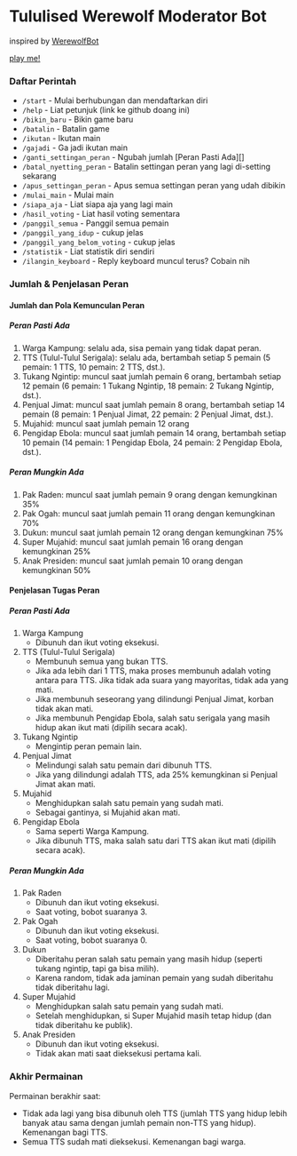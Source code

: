 # Tululised Werewolf Moderator Bot

inspired by [WerewolfBot](https://telegram.me/werewolfbot)

[play me!](https://telegram.me/lycantulul_bot)

### Daftar Perintah
- `/start` - Mulai berhubungan dan mendaftarkan diri
- `/help` - Liat petunjuk (link ke github doang ini)
- `/bikin_baru` - Bikin game baru
- `/batalin` - Batalin game
- `/ikutan` - Ikutan main
- `/gajadi` - Ga jadi ikutan main
- `/ganti_settingan_peran` - Ngubah jumlah [Peran Pasti Ada][]
- `/batal_nyetting_peran` - Batalin settingan peran yang lagi di-setting sekarang
- `/apus_settingan_peran` - Apus semua settingan peran yang udah dibikin
- `/mulai_main` - Mulai main
- `/siapa_aja` - Liat siapa aja yang lagi main
- `/hasil_voting` - Liat hasil voting sementara
- `/panggil_semua` - Panggil semua pemain
- `/panggil_yang_idup` - cukup jelas
- `/panggil_yang_belom_voting` - cukup jelas
- `/statistik` - Liat statistik diri sendiri
- `/ilangin_keyboard` - Reply keyboard muncul terus? Cobain nih

### Jumlah & Penjelasan Peran

#### Jumlah dan Pola Kemunculan Peran

##### Peran Pasti Ada
1. Warga Kampung: selalu ada, sisa pemain yang tidak dapat peran.
1. TTS (Tulul-Tulul Serigala): selalu ada, bertambah setiap 5 pemain (5 pemain: 1 TTS, 10 pemain: 2 TTS, dst.).
1. Tukang Ngintip: muncul saat jumlah pemain 6 orang, bertambah setiap 12 pemain (6 pemain: 1 Tukang Ngintip, 18 pemain: 2 Tukang Ngintip, dst.).
1. Penjual Jimat: muncul saat jumlah pemain 8 orang, bertambah setiap 14 pemain (8 pemain: 1 Penjual Jimat, 22 pemain: 2 Penjual Jimat, dst.).
1. Mujahid: muncul saat jumlah pemain 12 orang
1. Pengidap Ebola: muncul saat jumlah pemain 14 orang, bertambah setiap 10 pemain (14 pemain: 1 Pengidap Ebola, 24 pemain: 2 Pengidap Ebola, dst.).

##### Peran Mungkin Ada
1. Pak Raden: muncul saat jumlah pemain 9 orang dengan kemungkinan 35%
1. Pak Ogah: muncul saat jumlah pemain 11 orang dengan kemungkinan 70%
1. Dukun: muncul saat jumlah pemain 12 orang dengan kemungkinan 75%
1. Super Mujahid: muncul saat jumlah pemain 16 orang dengan kemungkinan 25%
1. Anak Presiden: muncul saat jumlah pemain 10 orang dengan kemungkinan 50%

#### Penjelasan Tugas Peran

##### Peran Pasti Ada
1. Warga Kampung
   - Dibunuh dan ikut voting eksekusi.
1. TTS (Tulul-Tulul Serigala)
   - Membunuh semua yang bukan TTS.
   - Jika ada lebih dari 1 TTS, maka proses membunuh adalah voting antara para TTS. Jika tidak ada suara yang mayoritas, tidak ada yang mati.
   - Jika membunuh seseorang yang dilindungi Penjual Jimat, korban tidak akan mati.
   - Jika membunuh Pengidap Ebola, salah satu serigala yang masih hidup akan ikut mati (dipilih secara acak).
1. Tukang Ngintip
   - Mengintip peran pemain lain.
1. Penjual Jimat
   - Melindungi salah satu pemain dari dibunuh TTS.
   - Jika yang dilindungi adalah TTS, ada 25% kemungkinan si Penjual Jimat akan mati.
1. Mujahid
   - Menghidupkan salah satu pemain yang sudah mati.
   - Sebagai gantinya, si Mujahid akan mati.
1. Pengidap Ebola
   - Sama seperti Warga Kampung.
   - Jika dibunuh TTS, maka salah satu dari TTS akan ikut mati (dipilih secara acak).

##### Peran Mungkin Ada
1. Pak Raden
   - Dibunuh dan ikut voting eksekusi.
   - Saat voting, bobot suaranya 3.
1. Pak Ogah
   - Dibunuh dan ikut voting eksekusi.
   - Saat voting, bobot suaranya 0.
1. Dukun
   - Diberitahu peran salah satu pemain yang masih hidup (seperti tukang ngintip, tapi ga bisa milih).
   - Karena random, tidak ada jaminan pemain yang sudah diberitahu tidak diberitahu lagi.
1. Super Mujahid
   - Menghidupkan salah satu pemain yang sudah mati.
   - Setelah menghidupkan, si Super Mujahid masih tetap hidup (dan tidak diberitahu ke publik).
1. Anak Presiden
   - Dibunuh dan ikut voting eksekusi.
   - Tidak akan mati saat dieksekusi pertama kali.

### Akhir Permainan

Permainan berakhir saat:
- Tidak ada lagi yang bisa dibunuh oleh TTS (jumlah TTS yang hidup lebih banyak atau sama dengan jumlah pemain non-TTS yang hidup). Kemenangan bagi TTS.
- Semua TTS sudah mati dieksekusi. Kemenangan bagi warga.
